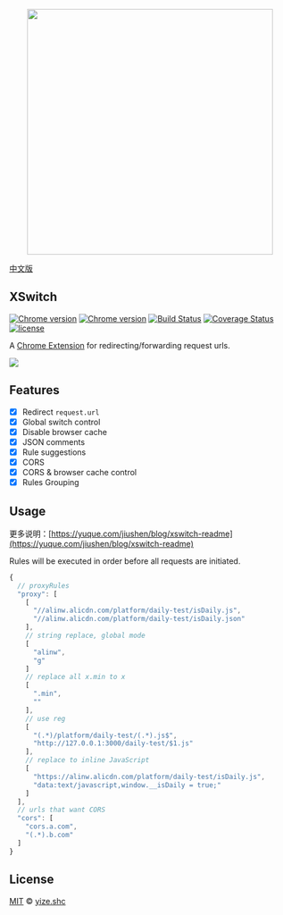 <p align="center">
  <a href="https://chrome.google.com/webstore/detail/idkjhjggpffolpidfkikidcokdkdaogg">
    <img width="440" src="https://img.alicdn.com/tfs/TB1yll4lyqAXuNjy1XdXXaYcVXa-880-560.png">
  </a>
</p>

[中文版](./readme.md)

## XSwitch

[![Chrome version][badge-cws]][link-cws] [![Chrome version][badge-cws-count]][link-cws] [![Build Status][badge-travis]][link-travis] [![Coverage Status][badge-coverage]][link-coverage] [![license][badge-license]][link-xswitch]

A [Chrome Extension][link-cws] for redirecting/forwarding request urls.

<a href="https://chrome.google.com/webstore/detail/idkjhjggpffolpidfkikidcokdkdaogg">
  <img src="https://img.alicdn.com/tfs/TB1SNbynC_I8KJjy0FoXXaFnVXa-1672-1018.png">
</a>

## Features

- [x] Redirect `request.url`
- [x] Global switch control
- [x] Disable browser cache
- [x] JSON comments
- [x] Rule suggestions
- [x] CORS
- [x] CORS & browser cache control
- [x] Rules Grouping

## Usage

更多说明：[https://yuque.com/jiushen/blog/xswitch-readme](https://yuque.com/jiushen/blog/xswitch-readme)

Rules will be executed in order before all requests are initiated.

```js
{
  // proxyRules
  "proxy": [
    [
      "//alinw.alicdn.com/platform/daily-test/isDaily.js",
      "//alinw.alicdn.com/platform/daily-test/isDaily.json"
    ],
    // string replace, global mode
    [
      "alinw",
      "g"
    ]
    // replace all x.min to x
    [
      ".min",
      ""
    ],
    // use reg
    [
      "(.*)/platform/daily-test/(.*).js$",
      "http://127.0.0.1:3000/daily-test/$1.js"
    ],
    // replace to inline JavaScript
    [
      "https://alinw.alicdn.com/platform/daily-test/isDaily.js",
      "data:text/javascript,window.__isDaily = true;"
    ]
  ],
  // urls that want CORS
  "cors": [
    "cors.a.com",
    "(.*).b.com"
  ]
}
```

## License

[MIT](https://opensource.org/licenses/MIT) © [yize.shc](https://www.yuque.com/jiushen)

[link-xswitch]: https://github.com/yize/xswitch
[link-cws]: https://chrome.google.com/webstore/detail/xswitch/idkjhjggpffolpidfkikidcokdkdaogg
[link-me]: https://github.com/Microsoft/monaco-editor
[link-travis]: https://travis-ci.org/yize/xswitch
[link-coverage]: https://coveralls.io/github/yize/xswitch?branch=master
[badge-travis]: https://travis-ci.org/yize/xswitch.svg?branch=master
[badge-coverage]: https://coveralls.io/repos/github/yize/xswitch/badge.svg?branch=master
[badge-license]: https://img.shields.io/github/license/yize/xswitch.svg
[badge-cws]: https://img.shields.io/chrome-web-store/v/idkjhjggpffolpidfkikidcokdkdaogg.svg?label=chrome
[badge-cws-count]: https://img.shields.io/chrome-web-store/users/idkjhjggpffolpidfkikidcokdkdaogg.svg
